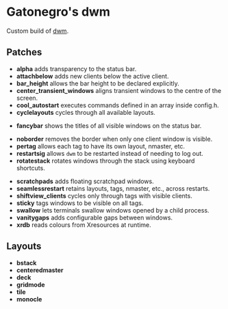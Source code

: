 # Gatonegro's dwm

Custom build of [dwm](https://dwm.suckless.org/).

## Patches

+ **alpha** adds transparency to the status bar.
+ **attachbelow** adds new clients below the active client.
+ **bar_height** allows the bar height to be declared explicitly.
+ **center_transient_windows** aligns transient windows to the centre of the screen.
+ **cool_autostart** executes commands defined in an array inside config.h.
+ **cyclelayouts** cycles through all available layouts.
<!-- + **fakefullscreenclient** enables clients to enter "fullscreen" mode using -->
<!--   only their current space. -->
+ **fancybar** shows the titles of all visible windows on the status bar.
<!-- + **hide_vacant_tags** hides tags without any clients. -->
+ **noborder** removes the border when only one client window is visible.
+ **pertag** allows each tag to have its own layout, nmaster, etc.
+ **restartsig** allows `dwm` to be restarted instead of needing to log out.
+ **rotatestack** rotates windows through the stack using keyboard shortcuts.
<!-- + **save_floats** saves the position of floating windows and restores them -->
<!--   after being forced into tiling mode. -->
+ **scratchpads** adds floating scratchpad windows.
+ **seamlessrestart** retains layouts, tags, nmaster, etc., across restarts.
+ **shiftview_clients** cycles only through tags with visible clients.
+ **sticky** tags windows to be visible on all tags.
+ **swallow** lets terminals swallow windows opened by a child process.
+ **vanitygaps** adds configurable gaps between windows.
+ **xrdb** reads colours from Xresources at runtime.

## Layouts

+ **bstack**
+ **centeredmaster**
+ **deck**
+ **gridmode**
+ **tile**
+ **monocle**
